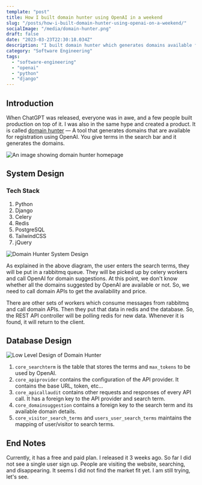 ```yaml
---
template: "post"
title: How I built domain hunter using OpenAI in a weekend
slug: "/posts/how-i-built-domain-hunter-using-openai-on-a-weekend/"
socialImage: "/media/domain-hunter.png"
draft: false
date: "2023-03-23T22:30:18.034Z"
description: "I built domain hunter which generates domains available for registration based on the given terms using OpenAI."
category: "Software Engineering"
tags:
  - "software-engineering"
  - "openai"
  - "python"
  - "django"
---
```


## Introduction

When ChatGPT was released, everyone was in awe, and a few people built production on top of it. I was also in the same hype and created a product. It is called [domain hunter](https://domainhunterr.com) — A tool that generates domains that are available for registration using OpenAI. You give terms in the search bar and it generates the domains.

![An image showing domain hunter homepage](/media/domain-hunter-homepage.png)

## System Design

### Tech Stack

1. Python
2. Django
3. Celery
4. Redis
5. PostgreSQL
6. TailwindCSS
7. jQuery

![Domain Hunter System Design](/media/domain-hunter-hld.png)

As explained in the above diagram, the user enters the search terms, they will be put in a rabbitmq queue. They will be picked up by celery workers and call OpenAI for domain suggestions. At this point, we don't know whether all the domains suggested by OpenAI are available or not. So, we need to call domain APIs to get the availability and price.

There are other sets of workers which consume messages from rabbitmq and call domain APIs. Then they put that data in redis and the database. So, the REST API controller will be polling redis for new data. Whenever it is found, it will return to the client.

## Database Design

![Low Level Design of Domain Hunter](/media/domain-hunter-lld.png)

1. `core_searchterm` is the table that stores the terms and `max_tokens` to be used by OpenAI.
2. `core_apiprovider` contains the configuration of the API provider. It contains the base URL, token, etc...
3. `core_apicallaudit` contains other requests and responses of every API call. It has a foreign key to the API provider and search term.
4. `core_domainsuggestion` contains a foreign key to the search term and its available domain details.
5. `core_visitor_search_terms` and `users_user_search_terms` maintains the mapping of user/visitor to search terms.

## End Notes

Currently, it has a free and paid plan. I released it 3 weeks ago. So far I did not see a single user sign up. People are visiting the website, searching, and disappearing. It seems I did not find the market fit yet. I am still trying, let's see.
